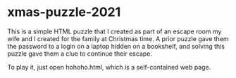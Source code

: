 # xmas-puzzle-2021

This is a simple HTML puzzle that I created as part of an escape room my wife and I created for the family at Christmas time. 
A prior puzzle gave them the password to a login on a laptop hidden on a bookshelf, and solving this puzzle gave them a clue 
to continue their escape.

To play it, just open hohoho.html, which is a self-contained web page.
